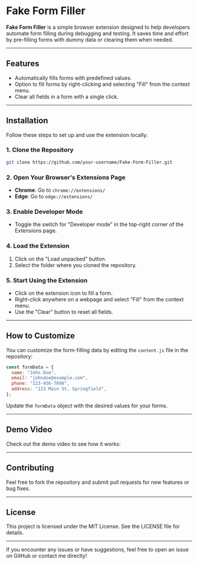 # Fake Form Filler

**Fake Form Filler** is a simple browser extension designed to help developers automate form filling during debugging and testing. It saves time and effort by pre-filling forms with dummy data or clearing them when needed.

---

## **Features**
- Automatically fills forms with predefined values.
- Option to fill forms by right-clicking and selecting "Fill" from the context menu.
- Clear all fields in a form with a single click.

---

## **Installation**

Follow these steps to set up and use the extension locally:

### **1. Clone the Repository**
```bash
git clone https://github.com/your-username/Fake-Form-Filler.git
```

### **2. Open Your Browser's Extensions Page**
- **Chrome**: Go to `chrome://extensions/`
- **Edge**: Go to `edge://extensions/`

### **3. Enable Developer Mode**
- Toggle the switch for "Developer mode" in the top-right corner of the Extensions page.

### **4. Load the Extension**
1. Click on the "Load unpacked" button.
2. Select the folder where you cloned the repository.

### **5. Start Using the Extension**
- Click on the extension icon to fill a form.
- Right-click anywhere on a webpage and select "Fill" from the context menu.
- Use the "Clear" button to reset all fields.

---

## **How to Customize**

You can customize the form-filling data by editing the `content.js` file in the repository:
```javascript
const formData = {
  name: "John Doe",
  email: "johndoe@example.com",
  phone: "123-456-7890",
  address: "123 Main St, Springfield",
};
```
Update the `formData` object with the desired values for your forms.

---

## **Demo Video**
Check out the demo video to see how it works:

---

## **Contributing**
Feel free to fork the repository and submit pull requests for new features or bug fixes.

---

## **License**
This project is licensed under the MIT License. See the LICENSE file for details.

---

If you encounter any issues or have suggestions, feel free to open an issue on GitHub or contact me directly!
